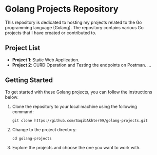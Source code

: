 # Golang Projects Repository

This repository is dedicated to hosting my projects related to the Go programming language (Golang). The repository contains various Go projects that I have created or contributed to.

## Project List

- **Project 1**: Static Web Application.
- **Project 2**: CURD Operation and Testing the endpoints on Postman.
...
## Getting Started

To get started with these Golang projects, you can follow the instructions below:

1. Clone the repository to your local machine using the following command:
    ```
    git clone https://github.com/SaqibAkhter99/golang-projects.git
    ```
2. Change to the project directory:
    ```
    cd golang-projects
    ```
3. Explore the projects and choose the one you want to work with.

